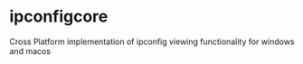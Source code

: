 # ipconfigcore
Cross Platform implementation of ipconfig viewing functionality for windows and macos
